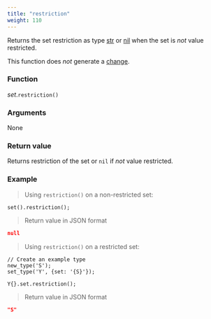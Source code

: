 ```yaml
---
title: "restriction"
weight: 110
---
```


Returns the set restriction as type [str](../../str) or [nil](../../nil) when the set is *not* value restricted.

This function does *not* generate a [change](../../../overview/changes).

### Function

*set*.`restriction()`

### Arguments

None

### Return value

Returns restriction of the set or `nil` if *not* value restricted.

### Example

> Using `restriction()` on a non-restricted set:

```thingsdb,json_response
set().restriction();
```

> Return value in JSON format

```json
null
```

> Using `restriction()` on a restricted set:

```thingsdb,json_response
// Create an example type
new_type('S');
set_type('Y', {set: '{S}'});

Y{}.set.restriction();
```

> Return value in JSON format

```json
"S"
```